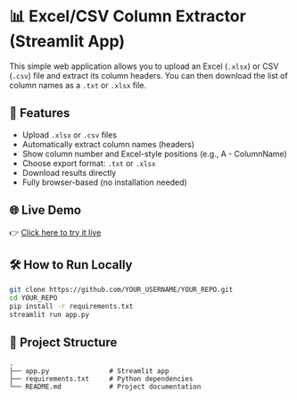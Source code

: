 # 📊 Excel/CSV Column Extractor (Streamlit App)

This simple web application allows you to upload an Excel (`.xlsx`) or CSV (`.csv`) file and extract its column headers. You can then download the list of column names as a `.txt` or `.xlsx` file.

## 🚀 Features

- Upload `.xlsx` or `.csv` files
- Automatically extract column names (headers)
- Show column number and Excel-style positions (e.g., A - ColumnName)
- Choose export format: `.txt` or `.xlsx`
- Download results directly
- Fully browser-based (no installation needed)

## 🌐 Live Demo

👉 [Click here to try it live](https://your-app-name.streamlit.app)

## 🛠️ How to Run Locally

```bash
git clone https://github.com/YOUR_USERNAME/YOUR_REPO.git
cd YOUR_REPO
pip install -r requirements.txt
streamlit run app.py
```

## 📁 Project Structure

```
.
├── app.py               # Streamlit app
├── requirements.txt     # Python dependencies
└── README.md            # Project documentation
```
